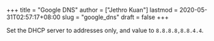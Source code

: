 +++
title = "Google DNS"
author = ["Jethro Kuan"]
lastmod = 2020-05-31T02:57:17+08:00
slug = "google_dns"
draft = false
+++

Set the DHCP server to addresses only, and value to `8.8.8.8,8.8.4.4`.
